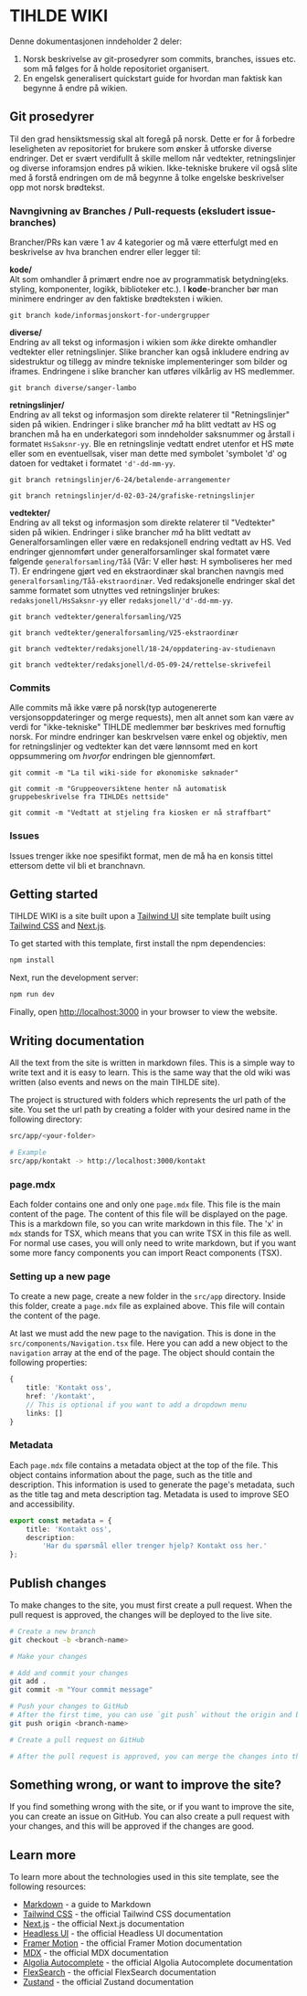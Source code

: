# TIHLDE WIKI

Denne dokumentasjonen inndeholder 2 deler:
1. Norsk beskrivelse av git-prosedyrer som commits, branches, issues etc. som må følges for å holde repositoriet organisert.
2. En engelsk generalisert quickstart guide for hvordan man faktisk kan begynne å endre på wikien.

## Git prosedyrer

Til den grad hensiktsmessig skal alt foregå på norsk. Dette er for å forbedre leseligheten av repositoriet for brukere som ønsker å utforske diverse endringer. Det er svært verdifullt å skille mellom når vedtekter, retningslinjer og diverse inforamsjon endres på wikien. Ikke-tekniske brukere vil også slite med å forstå endringen om de må begynne å tolke engelske beskrivelser opp mot norsk brødtekst.

### Navngivning av Branches / Pull-requests (eksludert issue-branches)
Brancher/PRs kan være 1 av 4 kategorier og må være etterfulgt med en beskrivelse av hva branchen endrer eller legger til:

**kode/**\
Alt som omhandler å primært endre noe av programmatisk betydning(eks. styling, komponenter, logikk, biblioteker etc.). I **kode**-brancher bør man minimere endringer av den faktiske brødteksten i wikien.
```
git branch kode/informasjonskort-for-undergrupper
```

**diverse/**\
Endring av all tekst og informasjon i wikien som *ikke* direkte omhandler vedtekter eller retningslinjer. Slike brancher kan også inkludere endring av sidestruktur og tillegg av mindre tekniske implementeringer som bilder og iframes. Endringene i slike brancher kan utføres vilkårlig av HS medlemmer.
```
git branch diverse/sanger-lambo
```

**retningslinjer/**\
Endring av all tekst og informasjon som direkte relaterer til "Retningslinjer" siden på wikien. Endringer i slike brancher *må* ha blitt vedtatt av HS og branchen må ha en underkategori som inndeholder saksnummer og årstall i formatet `HsSaksnr-yy`. Ble en retningslinje vedtatt endret utenfor et HS møte eller som en eventuellsak, viser man dette med symbolet 'symbolet 'd' og datoen for vedtaket i formatet `'d'-dd-mm-yy`.
```
git branch retningslinjer/6-24/betalende-arrangementer

git branch retningslinjer/d-02-03-24/grafiske-retningslinjer
```

**vedtekter/**\
Endring av all tekst og informasjon som direkte relaterer til "Vedtekter" siden på wikien. Endringer i slike brancher *må* ha blitt vedtatt av Generalforsamlingen eller være en redaksjonell endring vedtatt av HS. Ved endringer gjennomført under generalforsamlinger skal formatet være følgende `generalforsamling/Tåå` (Vår: V eller høst: H symboliseres her med T). Er endringene gjørt ved en ekstraordinær skal branchen navngis med `generalforsamling/Tåå-ekstraordinær`.
Ved redaksjonelle endringer skal det samme formatet som utnyttes ved retningslinjer brukes: `redaksjonell/HsSaksnr-yy` eller `redaksjonell/'d'-dd-mm-yy`.
```
git branch vedtekter/generalforsamling/V25

git branch vedtekter/generalforsamling/V25-ekstraordinær

git branch vedtekter/redaksjonell/18-24/oppdatering-av-studienavn

git branch vedtekter/redaksjonell/d-05-09-24/rettelse-skrivefeil
```

### Commits
Alle commits må ikke være på norsk(typ autogenererte versjonsoppdateringer og merge requests), men alt annet som kan være av verdi for "ikke-tekniske" TIHLDE medlemmer bør beskrives med fornuftig norsk. For mindre endringer kan beskrvelsen være enkel og objektiv, men for retningslinjer og vedtekter kan det være lønnsomt med en kort oppsummering om *hvorfor* endringen ble gjennomført.
```
git commit -m "La til wiki-side for økonomiske søknader"

git commit -m "Gruppeoversiktene henter nå automatisk gruppebeskrivelse fra TIHLDEs nettside"

git commit -m "Vedtatt at stjeling fra kiosken er nå straffbart"
```

### Issues
Issues trenger ikke noe spesifikt format, men de må ha en konsis tittel ettersom dette vil bli et branchnavn.

## Getting started
TIHLDE WIKI is a site built upon a [Tailwind UI](https://tailwindui.com) site template built using [Tailwind CSS](https://tailwindcss.com) and [Next.js](https://nextjs.org).


To get started with this template, first install the npm dependencies:

```bash
npm install
```

Next, run the development server:

```bash
npm run dev
```

Finally, open [http://localhost:3000](http://localhost:3000) in your browser to view the website.

## Writing documentation
All the text from the site is written in markdown files. This is a simple way to write text and it is easy to learn. This is the same way that the old wiki was written (also events and news on the main TIHLDE site).

The project is structured with folders which represents the url path of the site. You set the url path by creating a folder with your desired name in the following directory:

```bash
src/app/<your-folder>

# Example
src/app/kontakt -> http://localhost:3000/kontakt
```

### page.mdx

Each folder contains one and only one `page.mdx` file. This file is the main content of the page. The content of this file will be displayed on the page. This is a markdown file, so you can write markdown in this file. The 'x' in `mdx` stands for TSX, which means that you can write TSX in this file as well. For normal use cases, you will only need to write markdown, but if you want some more fancy components you can import React components (TSX).

### Setting up a new page

To create a new page, create a new folder in the `src/app` directory. Inside this folder, create a `page.mdx` file as explained above. This file will contain the content of the page.

At last we must add the new page to the navigation. This is done in the `src/components/Navigation.tsx` file. Here you can add a new object to the `navigation` array at the end of the page. The object should contain the following properties:

```typescript
{
    title: 'Kontakt oss',
    href: '/kontakt',
    // This is optional if you want to add a dropdown menu
    links: []
}
```

### Metadata

Each `page.mdx` file contains a metadata object at the top of the file. This object contains information about the page, such as the title and description. This information is used to generate the page's metadata, such as the title tag and meta description tag. Metadata is used to improve SEO and accessibility.

```typescript
export const metadata = {
    title: 'Kontakt oss',
    description:
        'Har du spørsmål eller trenger hjelp? Kontakt oss her.'
};
```

## Publish changes

To make changes to the site, you must first create a pull request. When the pull request is approved, the changes will be deployed to the live site.

```bash
# Create a new branch
git checkout -b <branch-name>

# Make your changes

# Add and commit your changes
git add .
git commit -m "Your commit message"

# Push your changes to GitHub
# After the first time, you can use `git push` without the origin and branch name
git push origin <branch-name>

# Create a pull request on GitHub

# After the pull request is approved, you can merge the changes into the main branch, which will deploy the changes to the live site
```

## Something wrong, or want to improve the site?

If you find something wrong with the site, or if you want to improve the site, you can create an issue on GitHub. You can also create a pull request with your changes, and this will be approved if the changes are good.

## Learn more

To learn more about the technologies used in this site template, see the following resources:

- [Markdown](https://www.markdownguide.org/getting-started/) - a guide to Markdown
- [Tailwind CSS](https://tailwindcss.com/docs) - the official Tailwind CSS documentation
- [Next.js](https://nextjs.org/docs) - the official Next.js documentation
- [Headless UI](https://headlessui.dev) - the official Headless UI documentation
- [Framer Motion](https://www.framer.com/docs/) - the official Framer Motion documentation
- [MDX](https://mdxjs.com/) - the official MDX documentation
- [Algolia Autocomplete](https://www.algolia.com/doc/ui-libraries/autocomplete/introduction/what-is-autocomplete/) - the official Algolia Autocomplete documentation
- [FlexSearch](https://github.com/nextapps-de/flexsearch) - the official FlexSearch documentation
- [Zustand](https://docs.pmnd.rs/zustand/getting-started/introduction) - the official Zustand documentation
